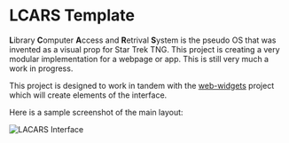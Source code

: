 # LCARS Template
**L**ibrary **C**omputer **A**ccess and **R**etrival **S**ystem is the pseudo OS that was invented as a visual prop for 
Star Trek TNG. This project is creating a very modular implementation for a webpage or app. This is still very much a work 
in progress.

This project is designed to work in tandem with the [web-widgets](https://github.com/steven-lyles/web-widgets) project which will create elements of the interface.

Here is a sample screenshot of the main layout:

![LACARS Interface](https://www.stevenlyles.net/assets/graphics/lcars.png)

